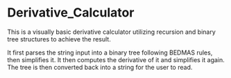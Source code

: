 # Derivative_Calculator

This is a visually basic derivative calculator utilizing recursion and binary tree structures to achieve the result.

It first parses the string input into a binary tree following BEDMAS rules, then simplifies it.
It then computes the derivative of it and simplifies it again.
The tree is then converted back into a string for the user to read.
